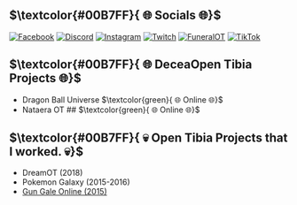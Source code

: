 <!-- ## $${\color{red}Welcome \space \color{lightblue}To \space your \space \color{red}{FUNERAL}}$$ -->


## $\textcolor{#00B7FF}{ 🌐 Socials 🌐}$
[![Facebook](https://img.shields.io/badge/Facebook-%231877F2.svg?logo=Facebook&logoColor=white)](https://facebook.com/Aerwix)
[![Discord](https://img.shields.io/badge/Discord-%237289DA.svg?logo=discord&logoColor=white)](https://dsc.gg/FuneralOT)
[![Instagram](https://img.shields.io/badge/Instagram-%23E4405F.svg?logo=Instagram&logoColor=white)](https://instagram.com/Aerwix)
[![Twitch](https://img.shields.io/badge/Twitch-%239146FF.svg?logo=Twitch&logoColor=white)](https://twitch.tv/Aerwix)
[![FuneralOT](https://img.shields.io/discord/930699491248578590.svg?style=flat-square&logo=discord)](https://dsc.gg/FuneralOT)
[![TikTok](https://img.shields.io/badge/TikTok-%23000000.svg?logo=TikTok&logoColor=white)](https://tiktok.com/@Aerwix.Gaming)

## $\textcolor{#00B7FF}{ 🌐 DeceaOpen Tibia Projects 🌐}$
- Dragon Ball Universe $\textcolor{green}{ 🌐 Online 🌐}$
- Nataera OT ## $\textcolor{green}{ 🌐 Online 🌐}$

## $\textcolor{#00B7FF}{ 💀 Open Tibia Projects that I worked. 💀}$
- DreamOT (2018)
- Pokemon Galaxy (2015-2016)
- [Gun Gale Online (2015)](https://www.facebook.com/BRampageOnline)


<!-- Proudly created with GPRM ( https://gprm.itsvg.in ) -->
